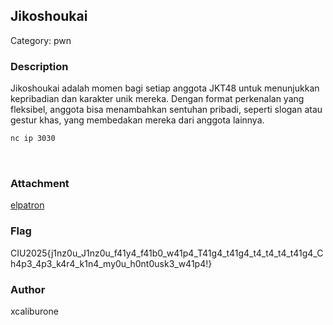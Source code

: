 ## Jikoshoukai
Category: pwn
<br>

### Description
Jikoshoukai adalah momen bagi setiap anggota JKT48 untuk menunjukkan kepribadian dan karakter unik mereka. Dengan format perkenalan yang fleksibel, anggota bisa menambahkan sentuhan pribadi, seperti slogan atau gestur khas, yang membedakan mereka dari anggota lainnya.
```txt
nc ip 3030
```
<br>

### Attachment
[elpatron](jiko)
<br>

### Flag
CIU2025{j1nz0u_J1nz0u_f41y4_f41b0_w41p4_T41g4_t41g4_t4_t4_t4_t41g4_Ch4p3_4p3_k4r4_k1n4_my0u_h0nt0usk3_w41p4!}
<br>

### Author
xcaliburone